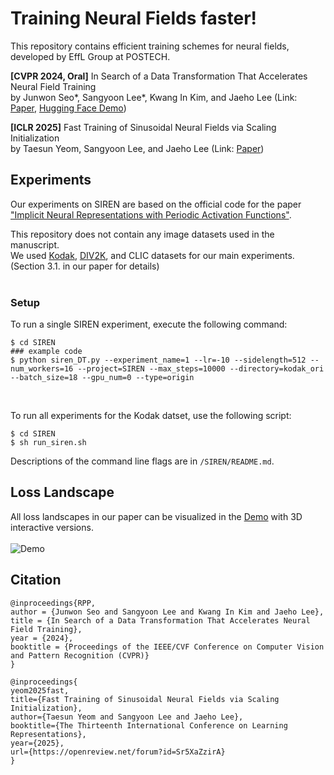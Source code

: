 # Training Neural Fields faster!

This repository contains efficient training schemes for neural fields, developed by EffL Group at POSTECH.

**[CVPR 2024, Oral]** In Search of a Data Transformation That Accelerates Neural Field Training <br>
by Junwon Seo*, Sangyoon Lee*, Kwang In Kim, and Jaeho Lee (Link: [Paper](https://arxiv.org/abs/2311.17094), [Hugging Face Demo](https://huggingface.co/papers/2311.17094))

**[ICLR 2025]** Fast Training of Sinusoidal Neural Fields via Scaling Initialization <br>
by Taesun Yeom, Sangyoon Lee, and Jaeho Lee (Link: [Paper](https://arxiv.org/abs/2410.04779))


## Experiments

Our experiments on SIREN are based on the official code for the paper ["Implicit Neural Representations with Periodic Activation Functions"](https://github.com/vsitzmann/siren).<br>

This repository does not contain any image datasets used in the manuscript.<br>
We used [Kodak](https://r0k.us/graphics/kodak/), [DIV2K](https://data.vision.ee.ethz.ch/cvl/DIV2K/), and CLIC datasets for our main experiments. (Section 3.1. in our paper for details)
<br><br>

### Setup

To run a single SIREN experiment, execute the following command:

```
$ cd SIREN
### example code
$ python siren_DT.py --experiment_name=1 --lr=-10 --sidelength=512 --num_workers=16 --project=SIREN --max_steps=10000 --directory=kodak_ori --batch_size=18 --gpu_num=0 --type=origin
```
<br>

To run all experiments for the Kodak datset, use the following script:

```
$ cd SIREN
$ sh run_siren.sh
```

Descriptions of the command line flags are in `/SIREN/README.md`. 
<br>

## Loss Landscape

All loss landscapes in our paper can be visualized in the [Demo](https://huggingface.co/spaces/lyunm1206/Interactive_Loss_Landscapes) with 3D interactive versions.<br>
<br>
![Demo](./assets/demo.png)

## Citation

```
@inproceedings{RPP,
author = {Junwon Seo and Sangyoon Lee and Kwang In Kim and Jaeho Lee},
title = {In Search of a Data Transformation That Accelerates Neural Field Training},
year = {2024},
booktitle = {Proceedings of the IEEE/CVF Conference on Computer Vision and Pattern Recognition (CVPR)}
}
```

```
@inproceedings{
yeom2025fast,
title={Fast Training of Sinusoidal Neural Fields via Scaling Initialization},
author={Taesun Yeom and Sangyoon Lee and Jaeho Lee},
booktitle={The Thirteenth International Conference on Learning Representations},
year={2025},
url={https://openreview.net/forum?id=Sr5XaZzirA}
}
```
